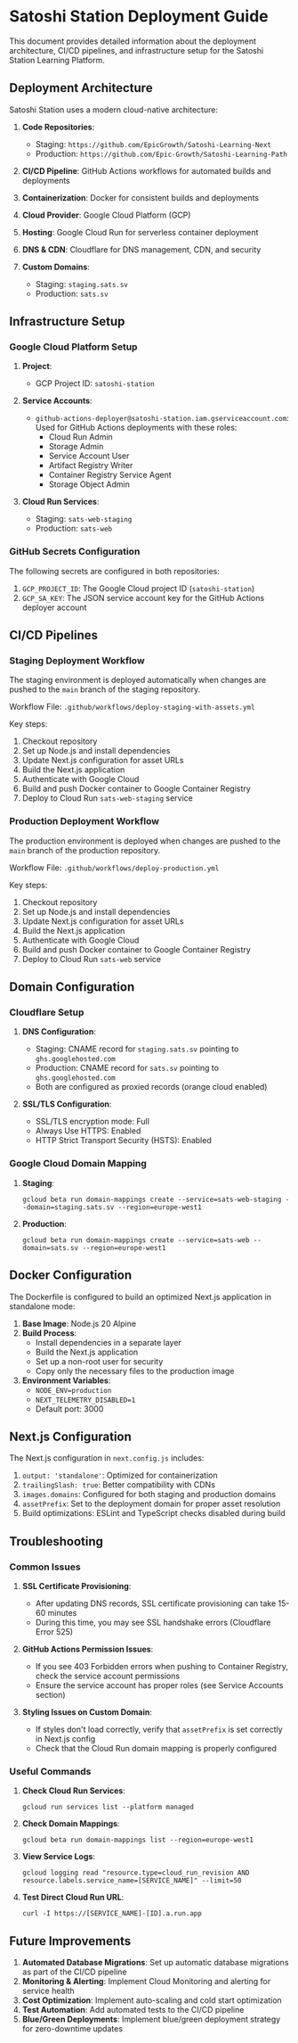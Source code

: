 # Satoshi Station Deployment Guide

This document provides detailed information about the deployment architecture, CI/CD pipelines, and infrastructure setup for the Satoshi Station Learning Platform.

## Deployment Architecture

Satoshi Station uses a modern cloud-native architecture:

1. **Code Repositories**:
   - Staging: `https://github.com/EpicGrowth/Satoshi-Learning-Next`
   - Production: `https://github.com/Epic-Growth/Satoshi-Learning-Path`

2. **CI/CD Pipeline**: GitHub Actions workflows for automated builds and deployments

3. **Containerization**: Docker for consistent builds and deployments

4. **Cloud Provider**: Google Cloud Platform (GCP)

5. **Hosting**: Google Cloud Run for serverless container deployment

6. **DNS & CDN**: Cloudflare for DNS management, CDN, and security

7. **Custom Domains**:
   - Staging: `staging.sats.sv`
   - Production: `sats.sv`

## Infrastructure Setup

### Google Cloud Platform Setup

1. **Project**: 
   - GCP Project ID: `satoshi-station`

2. **Service Accounts**:
   - `github-actions-deployer@satoshi-station.iam.gserviceaccount.com`: Used for GitHub Actions deployments with these roles:
     - Cloud Run Admin
     - Storage Admin
     - Service Account User
     - Artifact Registry Writer
     - Container Registry Service Agent
     - Storage Object Admin

3. **Cloud Run Services**:
   - Staging: `sats-web-staging`
   - Production: `sats-web`

### GitHub Secrets Configuration

The following secrets are configured in both repositories:

1. `GCP_PROJECT_ID`: The Google Cloud project ID (`satoshi-station`)
2. `GCP_SA_KEY`: The JSON service account key for the GitHub Actions deployer account

## CI/CD Pipelines

### Staging Deployment Workflow

The staging environment is deployed automatically when changes are pushed to the `main` branch of the staging repository.

Workflow File: `.github/workflows/deploy-staging-with-assets.yml`

Key steps:
1. Checkout repository
2. Set up Node.js and install dependencies
3. Update Next.js configuration for asset URLs
4. Build the Next.js application
5. Authenticate with Google Cloud
6. Build and push Docker container to Google Container Registry
7. Deploy to Cloud Run `sats-web-staging` service

### Production Deployment Workflow

The production environment is deployed when changes are pushed to the `main` branch of the production repository.

Workflow File: `.github/workflows/deploy-production.yml`

Key steps:
1. Checkout repository
2. Set up Node.js and install dependencies
3. Update Next.js configuration for asset URLs
4. Build the Next.js application
5. Authenticate with Google Cloud
6. Build and push Docker container to Google Container Registry
7. Deploy to Cloud Run `sats-web` service

## Domain Configuration

### Cloudflare Setup

1. **DNS Configuration**:
   - Staging: CNAME record for `staging.sats.sv` pointing to `ghs.googlehosted.com`
   - Production: CNAME record for `sats.sv` pointing to `ghs.googlehosted.com`
   - Both are configured as proxied records (orange cloud enabled)

2. **SSL/TLS Configuration**:
   - SSL/TLS encryption mode: Full
   - Always Use HTTPS: Enabled
   - HTTP Strict Transport Security (HSTS): Enabled

### Google Cloud Domain Mapping

1. **Staging**:
   ```
   gcloud beta run domain-mappings create --service=sats-web-staging --domain=staging.sats.sv --region=europe-west1
   ```

2. **Production**:
   ```
   gcloud beta run domain-mappings create --service=sats-web --domain=sats.sv --region=europe-west1
   ```

## Docker Configuration

The Dockerfile is configured to build an optimized Next.js application in standalone mode:

1. **Base Image**: Node.js 20 Alpine
2. **Build Process**:
   - Install dependencies in a separate layer
   - Build the Next.js application
   - Set up a non-root user for security
   - Copy only the necessary files to the production image
3. **Environment Variables**:
   - `NODE_ENV=production`
   - `NEXT_TELEMETRY_DISABLED=1`
   - Default port: 3000

## Next.js Configuration

The Next.js configuration in `next.config.js` includes:

1. `output: 'standalone'`: Optimized for containerization
2. `trailingSlash: true`: Better compatibility with CDNs
3. `images.domains`: Configured for both staging and production domains
4. `assetPrefix`: Set to the deployment domain for proper asset resolution
5. Build optimizations: ESLint and TypeScript checks disabled during build

## Troubleshooting

### Common Issues

1. **SSL Certificate Provisioning**:
   - After updating DNS records, SSL certificate provisioning can take 15-60 minutes
   - During this time, you may see SSL handshake errors (Cloudflare Error 525)

2. **GitHub Actions Permission Issues**:
   - If you see 403 Forbidden errors when pushing to Container Registry, check the service account permissions
   - Ensure the service account has proper roles (see Service Accounts section)

3. **Styling Issues on Custom Domain**:
   - If styles don't load correctly, verify that `assetPrefix` is set correctly in Next.js config
   - Check that the Cloud Run domain mapping is properly configured

### Useful Commands

1. **Check Cloud Run Services**:
   ```
   gcloud run services list --platform managed
   ```

2. **Check Domain Mappings**:
   ```
   gcloud beta run domain-mappings list --region=europe-west1
   ```

3. **View Service Logs**:
   ```
   gcloud logging read "resource.type=cloud_run_revision AND resource.labels.service_name=[SERVICE_NAME]" --limit=50
   ```

4. **Test Direct Cloud Run URL**:
   ```
   curl -I https://[SERVICE_NAME]-[ID].a.run.app
   ```

## Future Improvements

1. **Automated Database Migrations**: Set up automatic database migrations as part of the CI/CD pipeline
2. **Monitoring & Alerting**: Implement Cloud Monitoring and alerting for service health
3. **Cost Optimization**: Implement auto-scaling and cold start optimization
4. **Test Automation**: Add automated tests to the CI/CD pipeline
5. **Blue/Green Deployments**: Implement blue/green deployment strategy for zero-downtime updates
